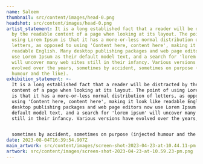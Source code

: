 ```yaml
---
name: Saleem
thumbnail: src/content/images/head-0.png
headshot: src/content/images/head-0.png
artist_statement: It is a long established fact that a reader will be distracted
  by the readable content of a page when looking at its layout. The point of
  using Lorem Ipsum is that it has a more-or-less normal distribution of
  letters, as opposed to using 'Content here, content here', making it look like
  readable English. Many desktop publishing packages and web page editors now
  use Lorem Ipsum as their default model text, and a search for 'lorem ipsum'
  will uncover many web sites still in their infancy. Various versions have
  evolved over the years, sometimes by accident, sometimes on purpose (injected
  humour and the like).
exhibition_statement: >-
  It is a long established fact that a reader will be distracted by the readable
  content of a page when looking at its layout. The point of using Lorem Ipsum
  is that it has a more-or-less normal distribution of letters, as opposed to
  using 'Content here, content here', making it look like readable English. Many
  desktop publishing packages and web page editors now use Lorem Ipsum as their
  default model text, and a search for 'lorem ipsum' will uncover many web sites
  still in their infancy. Various versions have evolved over the years, 


  sometimes by accident, sometimes on purpose (injected humour and the like).It is a long established fact that a reader will be distracted by the readable content of a page when looking at its layout. The point of using Lorem Ipsum is that it has a more-or-less normal distribution of letters, as opposed to using 'Content here, content here', making it look like readable English. Many desktop publishing packages and web page editors now use Lorem Ipsum as their default model text, and a search for 'lorem ipsum' will uncover many web sites still in their infancy. Various versions have evolved over the years, sometimes by accident, sometimes on purpose (injected humour and the like).
date: 2023-08-04T16:39:54.907Z
main_artwork: src/content/images/screen-shot-2023-04-23-at-10.44.11-pm.png
artwork: src/content/images/screen-shot-2023-04-23-at-10.59.23-pm.png
---
```

